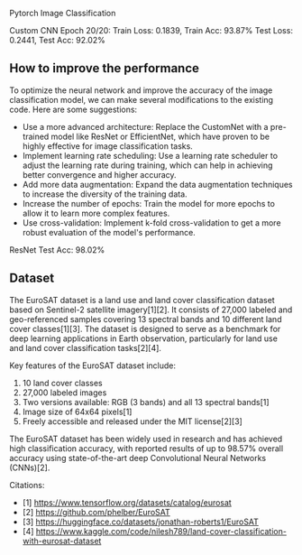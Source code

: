 Pytorch Image Classification 

Custom CNN
Epoch 20/20:
Train Loss: 0.1839, Train Acc: 93.87%
Test Loss: 0.2441, Test Acc: 92.02%

## How to improve the performance

To optimize the neural network and improve the accuracy of the image classification model, we can make several modifications to the existing code. Here are some suggestions:

  - Use a more advanced architecture:
  Replace the CustomNet with a pre-trained model like ResNet or EfficientNet, which have proven to be highly effective for image classification tasks.
  - Implement learning rate scheduling:
  Use a learning rate scheduler to adjust the learning rate during training, which can help in achieving better convergence and higher accuracy.
  - Add more data augmentation:
  Expand the data augmentation techniques to increase the diversity of the training data.
  - Increase the number of epochs:
  Train the model for more epochs to allow it to learn more complex features.
  - Use cross-validation:
  Implement k-fold cross-validation to get a more robust evaluation of the model's performance.

ResNet Test Acc: 98.02%

## Dataset

The EuroSAT dataset is a land use and land cover classification dataset based on Sentinel-2 satellite imagery[1][2]. It consists of 27,000 labeled and geo-referenced samples covering 13 spectral bands and 10 different land cover classes[1][3]. The dataset is designed to serve as a benchmark for deep learning applications in Earth observation, particularly for land use and land cover classification tasks[2][4].

Key features of the EuroSAT dataset include:

1. 10 land cover classes
2. 27,000 labeled images
3. Two versions available: RGB (3 bands) and all 13 spectral bands[1]
4. Image size of 64x64 pixels[1]
5. Freely accessible and released under the MIT license[2][3]

The EuroSAT dataset has been widely used in research and has achieved high classification accuracy, with reported results of up to 98.57% overall accuracy using state-of-the-art deep Convolutional Neural Networks (CNNs)[2].

Citations:
- [1] https://www.tensorflow.org/datasets/catalog/eurosat
- [2] https://github.com/phelber/EuroSAT
- [3] https://huggingface.co/datasets/jonathan-roberts1/EuroSAT
- [4] https://www.kaggle.com/code/nilesh789/land-cover-classification-with-eurosat-dataset
